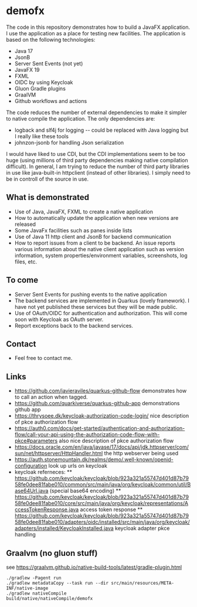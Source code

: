 # demofx
The code in this repository demonstrates how to build a JavaFX application. I use the application as a place for testing new facilities. The application is based on the following technologies:

* Java 17
* JsonB
* Server Sent Events (not yet)
* JavaFX 19
* FXML
* OIDC by using Keycloak
* Gluon Gradle plugins
* GraalVM
* Github workflows and actions

The code reduces the number of external dependencies to make it simpler to native compile the application. The only dependencies are:

* logback and slf4j for logging -- could be replaced with Java logging but I really like these tools
* johnzon-jsonb for handling Json serialization

I would have liked to use CDI, but the CDI implementations seem to be too huge (using millions of third party dependencies making native compilation difficult). In general, I am trying to reduce the number of third party libraries in use like java-built-in httpclient (instead of other libraries). I simply need to be in controll of the source in use. 

## What is demonstrated

* Use of Java, JavaFX, FXML to create a native application
* How to automatically update the application when new versions are released
* Some JavaFx facilities such as panes inside lists
* Use of Java 11 http client and JsonB for backend communication
* How to report issues from a client to be backend. An issue reports various information about the native client application such as version information, system properties/environment variables, screenshots, log files, etc.

## To come

* Server Sent Events for pushing events to the native application
* The backend services are implemented in Quarkus (lovely framework). I have not yet published these services but they will be made public.
* Use of OAuth/OIDC for authentication and authorization. This will come soon with Keycloak as OAuth server.
* Report exceptions back to the backend services.

## Contact

* Feel free to contact me.

## Links

* https://github.com/javieraviles/quarkus-github-flow demonstrates how to call an action when tagged.
* https://github.com/quarkiverse/quarkus-github-app demonstrations github app
* https://thrysoee.dk/keycloak-authorization-code-login/ nice description of pkce authorization flow
* https://auth0.com/docs/get-started/authentication-and-authorization-flow/call-your-api-using-the-authorization-code-flow-with-pkce#parameters also nice description of pkce authorization flow
* https://docs.oracle.com/en/java/javase/17/docs/api/jdk.httpserver/com/sun/net/httpserver/HttpHandler.html the http webserver being used
* https://auth.stonemountain.dk/realms/demo/.well-known/openid-configuration look up urls on keycloak
* keycloak referneces:
** https://github.com/keycloak/keycloak/blob/923a321a55747d401d87b7958fe0dee81fabe010/common/src/main/java/org/keycloak/common/util/Base64Url.java (special base64 encoding)
** https://github.com/keycloak/keycloak/blob/923a321a55747d401d87b7958fe0dee81fabe010/core/src/main/java/org/keycloak/representations/AccessTokenResponse.java access token response
** https://github.com/keycloak/keycloak/blob/923a321a55747d401d87b7958fe0dee81fabe010/adapters/oidc/installed/src/main/java/org/keycloak/adapters/installed/KeycloakInstalled.java keycloak adapter pkce handling


## Graalvm (no gluon stuff)
see https://graalvm.github.io/native-build-tools/latest/gradle-plugin.html

```{script}
./gradlew -Pagent run
./gradlew metadataCopy --task run --dir src/main/resources/META-INF/native-image
./gradlew nativeCompile
build/native/nativeCompile/demofx
```